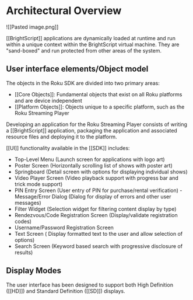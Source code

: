 # Architectural Overview

![[Pasted image.png]]

[[BrightScript]] applications are dynamically loaded at runtime and run within a unique context within the BrightScript virtual machine. They are "sand-boxed" and run protected from other areas of the system. 

## User interface elements/Object model

The objects in the Roku SDK are divided into two primary areas:

- [[Core Objects]]: Fundamental objects that exist on all Roku platforms and are device independent
- [[Platform Objects]]: Objects unique to a specific platform, such as the Roku Streaming Player

Developing an application for the Roku Streaming Player consists of writing a [[BrightScript]] application, packaging the application and associated resource files and deploying it to the platform.

[[UI]] functionality available in the [[SDK]] includes:
- Top-Level Menu (Launch screen for applications with logo art)
- Poster Screen (Horizontally scrolling list of shows with poster art)
- Springboard (Detail screen with options for displaying individual shows)
- Video Player Screen (Video playback support with progress bar and trick mode support)
- PIN Entry Screen (User entry of PIN for purchase/rental verification)
 -Message/Error Dialog (Dialog for display of errors and other user messages)
- Filter Widget (Selection widget for filtering content display by type)
- Rendezvous/Code Registration Screen (Display/validate registration codes)
- Username/Password Registration Screen
- Text Screen ( Display formatted text to the user and allow selection of options)
- Search Screen (Keyword based search with progressive disclosure of results)

## Display Modes
The user interface has been designed to support both High Definition ([[HD]]) and Standard Definition ([[SD]]) displays.